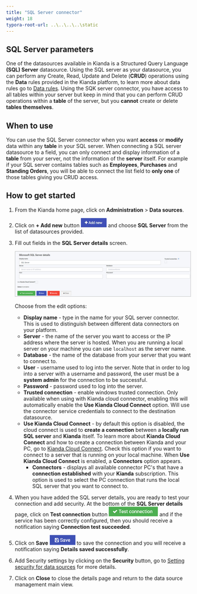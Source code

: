 ```yaml
---
title: "SQL Server connector"
weight: 18
typora-root-url: ..\..\..\..\static
---
```




## SQL Server parameters

One of the datasources available in Kianda is a Structured Query Language **(SQL) Server** datasource. Using the SQL server as your datasource, you can perform any Create, Read, Update and Delete (**CRUD**) operations using the **Data** rules provided in the Kianda platform, to learn more about data rules go to [Data rules](/docs/platform/rules/data/). Using the SQK server connector, you have access to all tables within your server but keep in mind that you can perform CRUD operations within a **table** of the server, but you **cannot** create or delete **tables themselves**.

## When to use

You can use the SQL Server connector when you want **access** or **modify** data within any **table** in your SQL server. When connecting a SQL server datasource to a field, you can only connect and display information of a **table** from your server, not the  information of the **server** itself. For example if your SQL server contains tables such as **Employees**, **Purchases** and **Standing Orders**, you will be able to connect the list field to **only one** of those tables giving you CRUD access.

## How to get started

1. From the Kianda home page, click on **Administration** > **Data sources**.

2. Click on **+ Add new** button ![Add new data connector button](/images/addnew.png) and choose **SQL Server** from the list of datasources provided.

3. Fill out fields in the **SQL Server details** screen.

   ![SQL Server details page](/images/sql-server-details.jpg)

   Choose from the edit options:

   - **Display name** - type in the name for your SQL server connector. This is used to distinguish between different data connectors on your platform.
   - **Server** - the name of the server you want to access or the IP address where the server is hosted. When you are running a local server on your machine you can use `localhost` as the server name.
   - **Database** - the name of the database from your server that you want to connect to.
   - **User** - username used to log into the server. Note that in order to log into a server with a username and password, the user must be a **system admin** for the connection to be successful.
   - **Password** - password used to log into the server.
   - **Trusted connection** - enable windows trusted connection. Only available when using with Kianda cloud connector, enabling this will automatically enable the **Use Kianda Cloud Connect** option. Will use the connector service credentials to connect to the destination datasource.
   - **Use Kianda Cloud Connect** - by default this option is disabled, the cloud connect is used to **create a connection** between a **locally run SQL server** and **Kianda** itself. To learn more about **Kianda Cloud Connect** and how to create a connection between Kianda and your PC, go to [Kianda Cloud Connect](/docs/platform/connectors/kianda-cloud-connect/). Check this option if you want to connect to a server that is running on your local machine. When **Use Kianda Cloud Connect** is enabled, a **Connectors** option appears.
     - **Connectors** - displays all available connector PC's that have a **connection established** with your **Kianda** subscription. This option is used to select the PC connection that runs the local SQL server that you want to connect to.

4. When you have added the SQL server details, you are ready to test your connection and add security. At the bottom of the **SQL Server details** page, click on **Test connection** button ![Test connection for REST Service](/images/test-connection.jpg) and if the service has been correctly configured, then you should receive a notification saying **Connection test succeeded**.

5. Click on **Save** ![Save connection button](/images/save-connection.jpg) to save the connection and you will receive a notification saying **Details saved successfully**.

6. Add Security settings by clicking on the **Security** button, go to [Setting security for data sources](/docs/platform/connectors/#setting-security-for-data-sources) for more details.

7. Click on **Close** to close the details page and return to the data source management main view.









 

